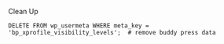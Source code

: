 
Clean Up

```
DELETE FROM wp_usermeta WHERE meta_key = 'bp_xprofile_visibility_levels';  # remove buddy press data


```

